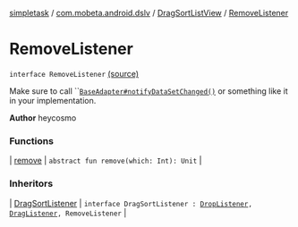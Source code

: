 [simpletask](../../../index.md) / [com.mobeta.android.dslv](../../index.md) / [DragSortListView](../index.md) / [RemoveListener](.)

# RemoveListener

`interface RemoveListener` [(source)](https://github.com/mpcjanssen/simpletask-android/blob/master/src/main/java/com/mobeta/android/dslv/DragSortListView.java#L2549)

Make sure to call ``[`BaseAdapter#notifyDataSetChanged()`](#) or something like it in your implementation.

**Author**
heycosmo

### Functions

| [remove](remove.md) | `abstract fun remove(which: Int): Unit` |

### Inheritors

| [DragSortListener](../-drag-sort-listener.md) | `interface DragSortListener : `[`DropListener`](../-drop-listener/index.md)`, `[`DragListener`](../-drag-listener/index.md)`, RemoveListener` |

